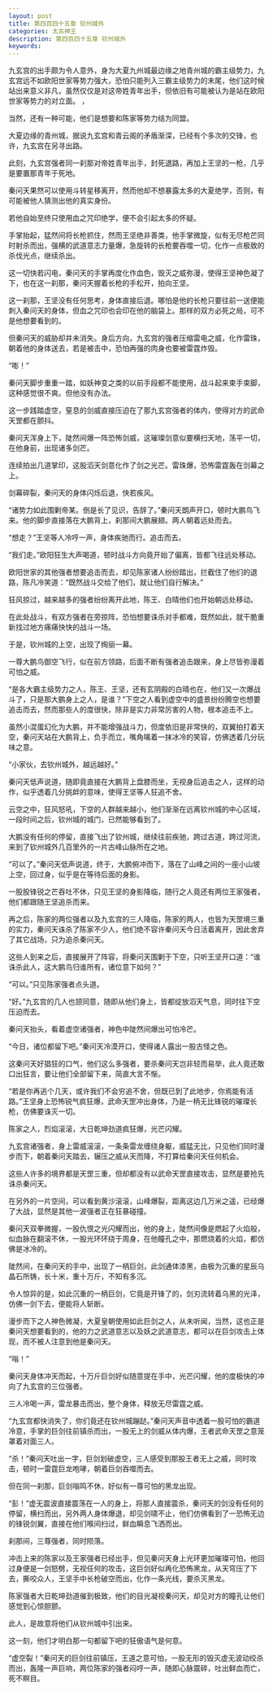 ```yaml
---
layout: post
title: 第四百四十五章 钦州城外
categories: 太古神王
description: 第四百四十五章 钦州城外
keywords:
---
```


九玄宫的出手颇为令人意外，身为大夏九州城最边缘之地青州城的霸主级势力，九玄宫远不如欧阳世家等势力强大，恐怕只能列入三霸主级势力的末尾，他们这时候站出来意义非凡，虽然仅仅是对这帝姓青年出手，但依旧有可能被认为是站在欧阳世家等势力的对立面。 ，

当然，还有一种可能，他们是想要和陈家等势力结为同盟。

大夏边缘的青州城，据说九玄宫和青云阁的矛盾渐深，已经有个多次的交锋，也许，九玄宫在另寻出路。

此刻，九玄宫强者同一刹那对帝姓青年出手，封死退路，再加上王坚的一枪，几乎是要置那青年于死地。

秦问天果然可以使用斗转星移离开，然而他却不想暴露太多的大夏绝学，否则，有可能被他人猜测出他的真实身份。

若他自始至终只使用血之咒印绝学，便不会引起太多的怀疑。

手掌抬起，猛然间将长枪抓住，然而王坚绝非善类，他手掌微旋，似有无尽枪芒同时射杀而出，强横的武道意志力量爆，急旋转的长枪要吞噬一切，化作一点极致的杀伐光点，继续杀出。

这一切快若闪电，秦问天的手掌再度化作血色，毁灭之威弥漫，使得王坚神色凝了下，也在这一刹那，秦问天握着长枪的手松开，拍向王坚。

这一刹那，王坚没有任何思考，身体直接后退。哪怕是他的长枪只要往前一送便能刺入秦问天的身体，但血之咒印也会印在他的脑袋上。那样的双方必死之局，可不是他想要看到的。

但秦问天的威胁却并未消失。身后方向，九玄宫的强者压缩雷电之威，化作雷珠，朝着他的身体送去，若是被击中，恐怕再强的肉身也要被雷霆炸毁。

“嘭！”

秦问天脚步重重一踏，如妖神变之类的以前手段都不能使用，战斗起来束手束脚，这种感觉很不爽。但他没有办法。

这一步践踏虚空，窒息的剑威直接压迫在了那九玄宫强者的体内，使得对方的武命天罡都在颤抖。

秦问天浑身上下，陡然间爆一阵恐怖剑威，这璀璨剑意似要横扫天地，荡平一切，在他身前，出现诸多剑芒。

连续拍出几道掌印，这股滔天剑意化作了剑之光芒。雷珠爆，恐怖雷霆轰在剑幕之上。

剑幕碎裂，秦问天的身体闪烁后退，快若疾风。

“诸势力如此围剿帝某。倒是长了见识，告辞了。”秦问天朗声开口，顿时大鹏鸟飞来。他的脚步直接落在大鹏背上，刹那间大鹏展翅。两人朝着远处而去。

“想走？”王坚等人冷哼一声，身体疾驰而行。追击而去。

“我们走。”欧阳狂生大声喝道，顿时战斗方向竟开始了偏离，皆都飞往远处移动。

欧阳世家的其他强者想要追击而去，却见陈家诸人纷纷踏出，拦截住了他们的退路，陈凡冷笑道：“既然战斗交给了他们，就让他们自行解决。”

狂风掠过，越来越多的强者纷纷离开此地，陈王、白晴他们也开始朝远处移动。

在此处战斗，有双方强者在旁掠阵，恐怕想要诛杀对手都难，既然如此，就干脆重新找过地方痛痛快快的战斗一场。

于是，钦州城的上空，出现了绚丽一幕。

一尊大鹏鸟御空飞行，似在前方领路，后面不断有强者追击跟来，身上尽皆弥漫着可怕之威。

“是各大霸主级势力之人，陈王、王坚，还有玄阴殿的白晴也在，他们又一次爆战斗了，只是那大鹏身上之人，是谁？”下空之人看到虚空中的盛景纷纷腾空也想要追击而去，然而那些人的度很快，除非是实力非常厉害的人物，根本追击不上。

虽然小混蛋幻化为大鹏，并不能增强战斗力，但度依旧是非常快的，双翼拍打着天空，秦问天站在大鹏背上，负手而立，嘴角噙着一抹冰冷的笑容，仿佛透着几分玩味之意。

“小家伙，去钦州城外，越远越好。”

秦问天低声说道，随即竟直接在大鹏背上盘膝而坐，无视身后追击之人，这样的动作，似乎透着几分挑衅的意味，使得王坚等人狂追不舍。

云空之中，狂风怒吼，下空的人群越来越小，他们渐渐在远离钦州城的中心区域，一段时间之后，钦州城的城门，已然能够看到了。

大鹏没有任何的停留，直接飞出了钦州城，继续往前疾驰，跨过古道，跨过河流，来到了钦州城外几百里外的一片古峰山脉所在之地。

“可以了。”秦问天低声说道，终于，大鹏俯冲而下，落在了山峰之间的一座小山坡上空，回过身，似乎是在等待后面的身影。

一股股锋锐之芒吞吐不休，只见王坚的身影降临，随行之人竟还有两位王家强者，他们都跟随王坚追杀而来。

再之后，陈家的两位强者以及九玄宫的三人降临，陈家的两人，也皆为天罡境三重的实力，秦问天诛杀了陈家不少人，他们绝不容许秦问天今日活着离开，因此舍弃了其它战场，只为追杀秦问天。

这些人到来之后，直接展开了阵容，将秦问天围剿于下空，只听王坚开口道：“谁诛杀此人，这大鹏鸟归谁所有，诸位意下如何？”

“可以。”只见陈家强者点头道。

“好。”九玄宫的几人也颔同意，随即从他们身上，皆都绽放滔天气息，同时往下空压迫而去。

秦问天抬头，看着虚空诸强者，神色中陡然间爆出可怕冷芒。

“今日，诸位都留下吧。”秦问天冷漠开口，使得诸人露出一股古怪之色。

这秦问天好猖狂的口气，他们这么多强者，要杀秦问天岂非轻而易举，此人竟还敢口出狂言，要让他们全部留下来，简直大言不惭。

“若是你再逃个几天，或许我们不会穷追不舍，但既已到了此地步，你焉能有活路。”王坚身上恐怖锐气疯狂爆，武命天罡冲出身体，乃是一柄无比锋锐的璀璨长枪，仿佛要诛灭一切。

陈家之人，烈焰滚滚，大日乾坤劲道疯狂爆，光芒闪耀。

九玄宫诸强者，身上雷威滚滚，一条条雷龙缠绕身躯，威猛无比，只见他们同时漫步而下，朝着秦问天踏去，辗压之威从天而降，不打算给秦问天任何机会。

这些人许多的境界都是天罡三重，但却都没有以武命天罡直接攻击，显然是要抢先诛杀秦问天。

在另外的一片空间，可以看到黄沙滚滚，山峰爆裂，距离这边几万米之遥，已经爆了大战，显然是其他一波强者正在狂暴碰撞。

秦问天双拳微握，一股仇恨之光闪耀而出，他的身上，陡然间像是燃起了火焰般，似血脉在翻滚不休，一股光环环绕于周身，在他瞳孔之中，那燃烧着的火焰，都仿佛是冰冷的。

陡然间，在秦问天的手中，出现了一柄巨剑，此剑通体漆黑，由极为沉重的星辰乌晶石所铸，长十米，重十万斤，不知有多沉。

令人惊异的是，如此沉重的一柄巨剑，它竟是开锋了的，剑刃流转着乌黑的光泽，仿佛一剑下去，便能将人斩断。

漫步而下之人神色微凝，大夏皇朝使用如此巨剑之人，从未听闻，当然，这也正是秦问天想要看到的，他的力之武道意志以及妖之武道意志，都可以在巨剑攻击上体现，而不被人注意到他是秦问天。

“嗡！”

秦问天身体冲天而起，十万斤巨剑好似随意提在手中，光芒闪耀，他的度极快的冲向了九玄宫的三位强者。

三人冷喝一声，雷龙暴击而出，整个身体，释放无尽雷霆之威。

“九玄宫都快消失了，你们竟还在钦州城蹦跶。”秦问天声音中透着一股可怕的霸道冷意，手掌的巨剑往前镇杀而出，一股无上的剑威从体内爆，王者武命天罡之意笼罩着对面三人。

“杀！”秦问天吐出一字，巨剑划破虚空，三人感受到那股王者无上之威，同时攻击，顿时一雷霆巨龙咆哮，朝着巨剑吞噬而去。

但在同一刹那，巨剑嗡鸣不休，好似有一尊可怕的黑龙出现。

“彭！”虚无震波直接震荡在一人的身上，将那人直接震杀，秦问天的剑没有任何的停留，横扫而出，另外两人身体爆退，却见剑啸不止，他们仿佛看到了一恐怖无边的锋锐剑翼，直接在他们喉间扫过，鲜血瞬息飞洒而出。

刹那间，三尊强者，同时陨落。

冲击上来的陈家以及王家强者已经出手，但见秦问天身上光环更加璀璨可怕，他回过身便是一剑怒劈，无视任何的攻击，这巨剑好似再化恐怖黑龙，从天穹压了下去，撕咬众人，王坚手中长枪破空而出，化作一条光线，要杀灭黑龙。

陈家强者大日乾坤劲道催到极致，他们的目光凝视秦问天，却见对方的瞳孔让他们感觉到心惊胆颤。

此人，是故意将他们从钦州城中引出来。

这一刻，他们才明白那一句都留下吧的狂傲语气是何意。

“虚空裂！”秦问天的巨剑往前镇压，王道之意可怕，一股无形的毁灭虚无波动绞杀而出，轰隆一声巨响，两位陈家的强者闷哼一声，随即心脉震碎，吐出鲜血而亡，死不瞑目。
